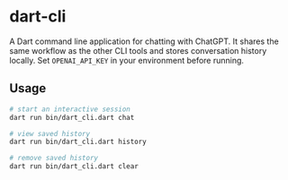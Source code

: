 # dart-cli

A Dart command line application for chatting with ChatGPT. It shares the same workflow as the other CLI tools and stores conversation history locally. Set `OPENAI_API_KEY` in your environment before running.

## Usage

```bash
# start an interactive session
dart run bin/dart_cli.dart chat

# view saved history
dart run bin/dart_cli.dart history

# remove saved history
dart run bin/dart_cli.dart clear
```
